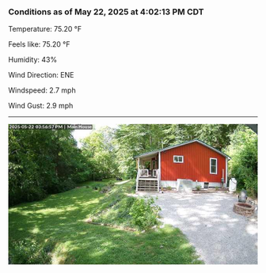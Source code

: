 ### Conditions as of May 22, 2025 at 4:02:13 PM CDT 

Temperature: 75.20 &deg;F

Feels like: 75.20 &deg;F

Humidity: 43%

Wind Direction: ENE

Windspeed: 2.7 mph

Wind Gust: 2.9 mph

---

<img src="./images/latest.jpeg"/>

